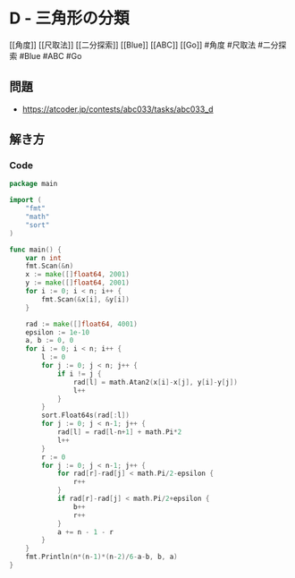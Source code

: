 # D - 三角形の分類
[[角度]] [[尺取法]] [[二分探索]] [[Blue]] [[ABC]] [[Go]]
#角度 #尺取法 #二分探索 #Blue #ABC #Go 

## 問題
- https://atcoder.jp/contests/abc033/tasks/abc033_d

## 解き方
### Code
```go
package main

import (
	"fmt"
	"math"
	"sort"
)

func main() {
	var n int
	fmt.Scan(&n)
	x := make([]float64, 2001)
	y := make([]float64, 2001)
	for i := 0; i < n; i++ {
		fmt.Scan(&x[i], &y[i])
	}

	rad := make([]float64, 4001)
	epsilon := 1e-10
	a, b := 0, 0
	for i := 0; i < n; i++ {
		l := 0
		for j := 0; j < n; j++ {
			if i != j {
				rad[l] = math.Atan2(x[i]-x[j], y[i]-y[j])
				l++
			}
		}
		sort.Float64s(rad[:l])
		for j := 0; j < n-1; j++ {
			rad[l] = rad[l-n+1] + math.Pi*2
			l++
		}
		r := 0
		for j := 0; j < n-1; j++ {
			for rad[r]-rad[j] < math.Pi/2-epsilon {
				r++
			}
			if rad[r]-rad[j] < math.Pi/2+epsilon {
				b++
				r++
			}
			a += n - 1 - r
		}
	}
	fmt.Println(n*(n-1)*(n-2)/6-a-b, b, a)
}
```